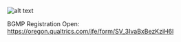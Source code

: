 ![alt text](https://github.com/jsearcy1/racsml/blob/master/assets/BMIPoster.png)


BGMP Registration Open:
https://oregon.qualtrics.com/jfe/form/SV_3IvaBxBezKziH6l
